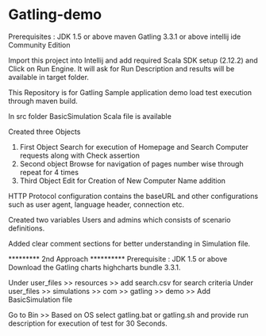 # Gatling-demo

Prerequisites :
JDK 1.5 or above
maven 
Gatling 3.3.1 or above
intellij ide Community Edition

Import this project into Intellij and add required Scala SDK setup (2.12.2) and Click on Run Engine. It will ask for Run Description and results will be available in target folder.

This Repository is for Gatling Sample application demo load test execution through maven build.

In src folder BasicSimulation Scala file is available

Created three Objects

1. First Object Search for execution of Homepage and Search Computer requests along with Check assertion
2. Second object Browse for navigation of pages number wise through repeat for 4 times
3. Third Object Edit for Creation of New Computer Name addition

HTTP Protocol configuration contains the baseURL and other configurations such as user agent, language header, connection etc.

Created two variables Users and admins which consists of scenario definitions.

Added clear comment sections for better understanding in Simulation file.

********* 2nd Approach **********
Prerequisite : JDK 1.5 or above
Download the Gatling charts highcharts bundle 3.3.1.

Under user_files >> resources >> add search.csv for search criteria
Under user_files >> simulations >> com >> gatling >> demo >> Add BasicSimulation file

Go to Bin >> Based on OS select gatling.bat or gatling.sh and provide run description for execution of test for 30 Seconds.







